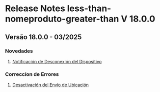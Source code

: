 # Release Notes less-than-nomeproduto-greater-than V 18.0.0

## **Versão 18.0.0 - 03/2025**


### **Novedades**

1. [Notificación de Desconexión del Dispositivo](Notificación-De-Desconexión-Del-Dispositivo.md)

### **Correccíon de Errores**

1. [Desactivación del Envío de Ubicación](Desactivación-Del-Envío-De-Ubicación.md)
